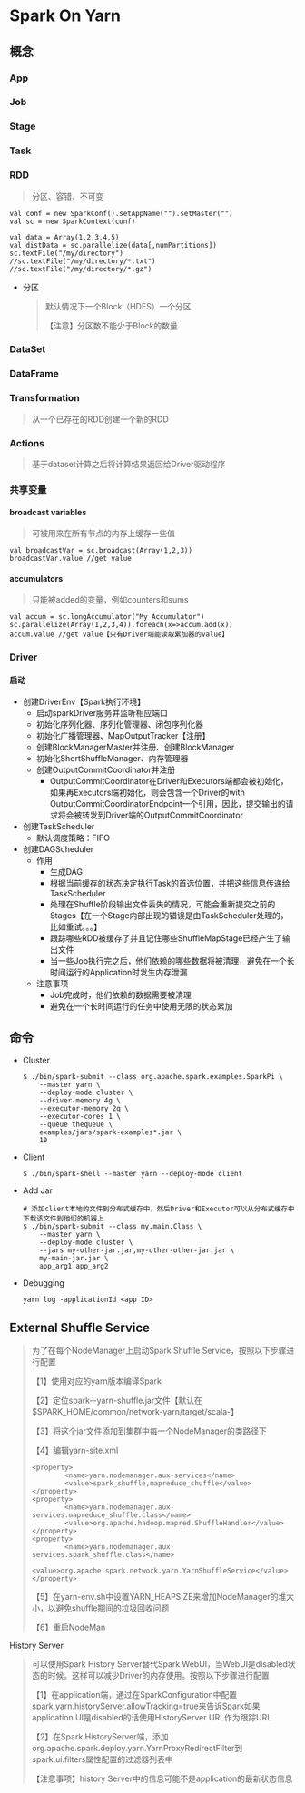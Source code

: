 # Spark On Yarn

## 概念

### App

### Job

### Stage

### Task

### RDD

> 分区、容错、不可变

```
val conf = new SparkConf().setAppName("").setMaster("")
val sc = new SparkContext(conf)
```

```
val data = Array(1,2,3,4,5)
val distData = sc.parallelize(data[,numPartitions])
sc.textFile("/my/directory")
//sc.textFile("/my/directory/*.txt")
//sc.textFile("/my/directory/*.gz")
```

+ 分区

  > 默认情况下一个Block（HDFS）一个分区
  >
  > 【注意】分区数不能少于Block的数量

### DataSet

### DataFrame

### Transformation

> 从一个已存在的RDD创建一个新的RDD

### Actions

> 基于dataset计算之后将计算结果返回给Driver驱动程序

### 共享变量

#### broadcast variables

> 可被用来在所有节点的内存上缓存一些值

```
val broadcastVar = sc.broadcast(Array(1,2,3))
broadcastVar.value //get value
```



#### accumulators

> 只能被added的变量，例如counters和sums

```
val accum = sc.longAccumulator("My Accumulator")
sc.parallelize(Array(1,2,3,4)).foreach(x=>accum.add(x))
accum.value //get value【只有Driver端能读取累加器的value】
```

### Driver

#### 启动

+ 创建DriverEnv【Spark执行环境】
  + 启动sparkDriver服务并监听相应端口
  + 初始化序列化器、序列化管理器、闭包序列化器
  + 初始化广播管理器、MapOutputTracker【注册】
  + 创建BlockManagerMaster并注册、创建BlockManager
  + 初始化ShortShuffleManager、内存管理器
  + 创建OutputCommitCoordinator并注册
    + OutputCommitCoordinator在Driver和Executors端都会被初始化，如果再Executors端初始化，则会包含一个Driver的with OutputCommitCoordinatorEndpoint一个引用，因此，提交输出的请求将会被转发到Driver端的OutputCommitCoordinator
+ 创建TaskScheduler
  + 默认调度策略：FIFO
+ 创建DAGScheduler
  + 作用
    + 生成DAG
    + 根据当前缓存的状态决定执行Task的首选位置，并把这些信息传递给TaskScheduler
    + 处理在Shuffle阶段输出文件丢失的情况，可能会重新提交之前的Stages【在一个Stage内部出现的错误是由TaskScheduler处理的，比如重试。。。】
    + 跟踪哪些RDD被缓存了并且记住哪些ShuffleMapStage已经产生了输出文件
    + 当一些Job执行完之后，他们依赖的哪些数据将被清理，避免在一个长时间运行的Application时发生内存泄漏
  + 注意事项
    + Job完成时，他们依赖的数据需要被清理
    + 避免在一个长时间运行的任务中使用无限的状态累加

## 命令

+ Cluster

  ```
  $ ./bin/spark-submit --class org.apache.spark.examples.SparkPi \
      --master yarn \
      --deploy-mode cluster \
      --driver-memory 4g \
      --executor-memory 2g \
      --executor-cores 1 \
      --queue thequeue \
      examples/jars/spark-examples*.jar \
      10
  ```

+ Client

  ```
  $ ./bin/spark-shell --master yarn --deploy-mode client
  ```

+ Add Jar

  ```
  # 添加client本地的文件到分布式缓存中，然后Driver和Executor可以从分布式缓存中下载该文件到他们的机器上
  $ ./bin/spark-submit --class my.main.Class \
      --master yarn \
      --deploy-mode cluster \
      --jars my-other-jar.jar,my-other-other-jar.jar \
      my-main-jar.jar \
      app_arg1 app_arg2
  ```

+ Debugging

  ```
  yarn log -applicationId <app ID>
  ```

## External Shuffle Service

> 为了在每个NodeManager上启动Spark Shuffle Service，按照以下步骤进行配置
>
> 【1】使用对应的yarn版本编译Spark
>
> 【2】定位spark-<version>-yarn-shuffle.jar文件【默认在$SPARK_HOME/common/network-yarn/target/scala-<version>】
>
> 【3】将这个jar文件添加到集群中每一个NodeManager的类路径下
>
> 【4】编辑yarn-site.xml
>
> ```
> <property>
>         <name>yarn.nodemanager.aux-services</name>
>         <value>spark_shuffle,mapreduce_shuffle</value>
> </property>
> <property>
>         <name>yarn.nodemanager.aux-services.mapreduce_shuffle.class</name>
>         <value>org.apache.hadoop.mapred.ShuffleHandler</value>
> </property>
> <property>
>         <name>yarn.nodemanager.aux-services.spark_shuffle.class</name>
>         <value>org.apache.spark.network.yarn.YarnShuffleService</value>
> </property>
> ```
>
> 【5】在yarn-env.sh中设置YARN_HEAPSIZE来增加NodeManager的堆大小，以避免shuffle期间的垃圾回收问题
>
> 【6】重启NodeMan

History Server

> 可以使用Spark History Server替代Spark WebUI，当WebUI是disabled状态的时候。这样可以减少Driver的内存使用。按照以下步骤进行配置
>
> 【1】在application端，通过在SparkConfiguration中配置spark.yarn.historyServer.allowTracking=true来告诉Spark如果application UI是disabled的话使用HistoryServer URL作为跟踪URL
>
> 【2】在Spark HistoryServer端，添加org.apache.spark.deploy.yarn.YarnProxyRedirectFilter到spark.ui.filters属性配置的过滤器列表中
>
> 【注意事项】history Server中的信息可能不是application的最新状态信息

